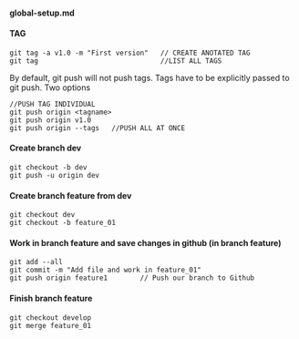 #### global-setup.md

#### TAG
```
git tag -a v1.0 -m "First version"   // CREATE ANOTATED TAG
git tag 							 //LIST ALL TAGS
```
By default, git push will not push tags. 
Tags have to be explicitly passed to git push. Two options
```
//PUSH TAG INDIVIDUAL
git push origin <tagname>
git push origin v1.0
git push origin --tags   //PUSH ALL AT ONCE
```
#### Create branch dev
```
git checkout -b dev
git push -u origin dev
```
#### Create branch feature from dev
```
git checkout dev
git checkout -b feature_01
```
#### Work in branch feature and save changes in github (in branch feature)
```
git add --all
git commit -m "Add file and work in feature_01"	
git push origin feature1		// Push our branch to Github
```
#### Finish branch feature 
```
git checkout develop
git merge feature_01
```

